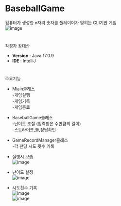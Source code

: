 # BaseballGame
 컴퓨터가 생성한 n자리 숫자를 플레이어가 맞히는 CLI기반 게임 <br>
![image](https://github.com/user-attachments/assets/864c2b60-2750-4d92-a2ed-8d4f86b5e3b9)
<br>



#
작성자 장대산
- **Version** : Java 17.0.9
- **IDE** : IntelliJ

#
주요기능
- Miain클래스<br>
  -게임실행<br>
  -게임기록<br>
  -게임종료<br>


- BaseballGame클래스<br>
  -난이도 조절 (입력받은 수만큼의 길이)<br>
  -스트라이크,볼,정답확인<br>

- GameRecordManager클래스<br>
  -각 판당 시도 횟수 기록<br>

- 실행시 모습<br>
 ![image](https://github.com/user-attachments/assets/26bb3b1b-9b88-46f4-b4ce-1891c7614326)<br>
 
- 난이도 설정<br>
![image](https://github.com/user-attachments/assets/1ae92cf3-e4d4-43d1-be0b-f985b4097536)<br>

- 시도횟수 기록<br>
 ![image](https://github.com/user-attachments/assets/0a0f91df-53ad-41e8-bcc3-3858008ff435)<br>
 ![image](https://github.com/user-attachments/assets/200a19f3-eabc-4ec1-a1fd-81e83e90ad81)

 

